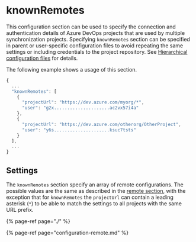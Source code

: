 # knownRemotes

This configuration section can be used to specify the connection and authentication details of Azure DevOps projects that are used by multiple synchronization projects. Specifying `knownRemotes` section can be specified in parent or user-specific configuration files to avoid repeating the same settings or including credentials to the project repository. See [Hierarchical configuration files](../../features/general-features/hierarchical-configuration-files.md) for details.

The following example shows a usage of this section.

```javascript
{
  ...
  "knownRemotes": [
    {
      "projectUrl": "https://dev.azure.com/myorg/*",
      "user": "g2x.....................ac2vx57i4a"
    },
    {
      "projectUrl": "https://dev.azure.com/otherorg/OtherProject",
      "user": "y6s.....................ksuc7tsts"
    }
  ],
  ...
}
```

## Settings

The `knownRemotes` section specify an array of remote configurations. The possible values are the same as described in the [remote section](configuration-remote.md), with the exception that for `knownRemotes` the `projectUrl` can contain a leading asterisk \(`*`\) to be able to match the settings to all projects with the same URL prefix.

{% page-ref page="./" %}

{% page-ref page="configuration-remote.md" %}

